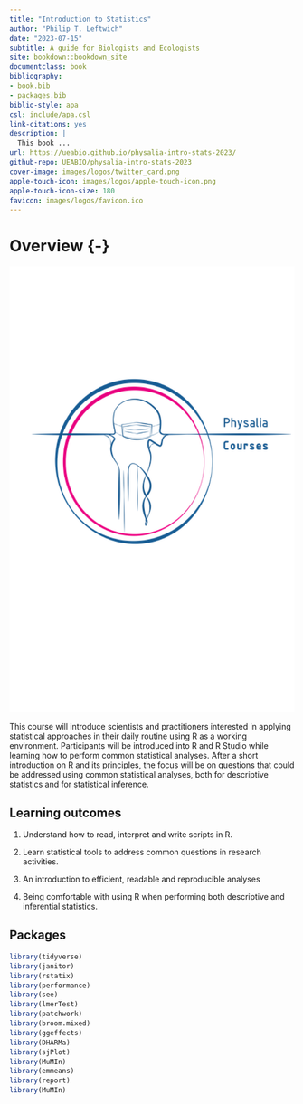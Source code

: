 ```yaml
--- 
title: "Introduction to Statistics"
author: "Philip T. Leftwich"
date: "2023-07-15"
subtitle: A guide for Biologists and Ecologists
site: bookdown::bookdown_site
documentclass: book
bibliography:
- book.bib
- packages.bib
biblio-style: apa
csl: include/apa.csl
link-citations: yes
description: |
  This book ...
url: https://ueabio.github.io/physalia-intro-stats-2023/
github-repo: UEABIO/physalia-intro-stats-2023
cover-image: images/logos/twitter_card.png
apple-touch-icon: images/logos/apple-touch-icon.png
apple-touch-icon-size: 180
favicon: images/logos/favicon.ico
---
```







# Overview {-}




<div class="small_right"><img src="images/logos/logo.png" 
     alt="Data skills Logo" /></div>


This course will introduce scientists and practitioners interested in applying statistical approaches in their daily routine using R as a working environment. Participants will be introduced into R and R Studio while learning how to perform common statistical analyses. After a short introduction on R and its principles, the focus will be on questions that could be addressed using common statistical analyses, both for descriptive statistics and for statistical inference.

## Learning outcomes

1. Understand how to read, interpret and write scripts in R.

2. Learn statistical tools to address common questions in research activities.

3. An introduction to efficient, readable and reproducible analyses

4. Being comfortable with using R when performing both descriptive and inferential statistics.


## Packages


```r
library(tidyverse)
library(janitor)
library(rstatix)
library(performance)
library(see)
library(lmerTest)
library(patchwork)
library(broom.mixed)
library(ggeffects)
library(DHARMa)
library(sjPlot)
library(MuMIn)
library(emmeans)
library(report)
library(MuMIn)
```
